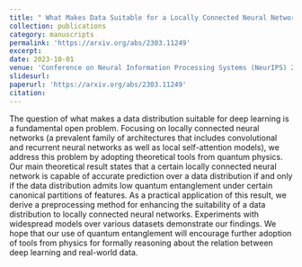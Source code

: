 ```yaml
---
title: " What Makes Data Suitable for a Locally Connected Neural Network? A Necessary and Sufficient Condition Based on Quantum Entanglement"
collection: publications
category: manuscripts
permalink: 'https://arxiv.org/abs/2303.11249'
excerpt: 
date: 2023-10-01
venue: 'Conference on Neural Information Processing Systems (NeurIPS) 2023, Spotlight Track (top 3%).'
slidesurl: 
paperurl: 'https://arxiv.org/abs/2303.11249'
citation: 
---
```


The question of what makes a data distribution suitable for deep learning is a fundamental open problem. Focusing on locally connected neural networks (a prevalent family of architectures that includes convolutional and recurrent neural networks as well as local self-attention models), we address this problem by adopting theoretical tools from quantum physics. Our main theoretical result states that a certain locally connected neural network is capable of accurate prediction over a data distribution if and only if the data distribution admits low quantum entanglement under certain canonical partitions of features. As a practical application of this result, we derive a preprocessing method for enhancing the suitability of a data distribution to locally connected neural networks. Experiments with widespread models over various datasets demonstrate our findings. We hope that our use of quantum entanglement will encourage further adoption of tools from physics for formally reasoning about the relation between deep learning and real-world data.
